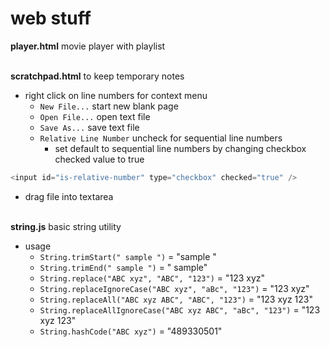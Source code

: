 # web stuff

**player.html** movie player with playlist

\
**scratchpad.html** to keep temporary notes
* right click on line numbers for context menu
  * `New File...` start new blank page
  * `Open File...` open text file
  * `Save As...` save text file
  * `Relative Line Number` uncheck for sequential line numbers
    * set default to sequential line numbers by changing checkbox checked value to true
```javascript
<input id="is-relative-number" type="checkbox" checked="true" />
```
* drag file into textarea

\
**string.js** basic string utility
* usage
  * `String.trimStart(" sample ")` = "sample "
  * `String.trimEnd(" sample ")` = " sample"
  * `String.replace("ABC xyz", "ABC", "123")` = "123 xyz"
  * `String.replaceIgnoreCase("ABC xyz", "aBc", "123")` = "123 xyz"
  * `String.replaceAll("ABC xyz ABC", "ABC", "123")` = "123 xyz 123"
  * `String.replaceAllIgnoreCase("ABC xyz ABC", "aBc", "123")` = "123 xyz 123"
  * `String.hashCode("ABC xyz")` = "489330501"
